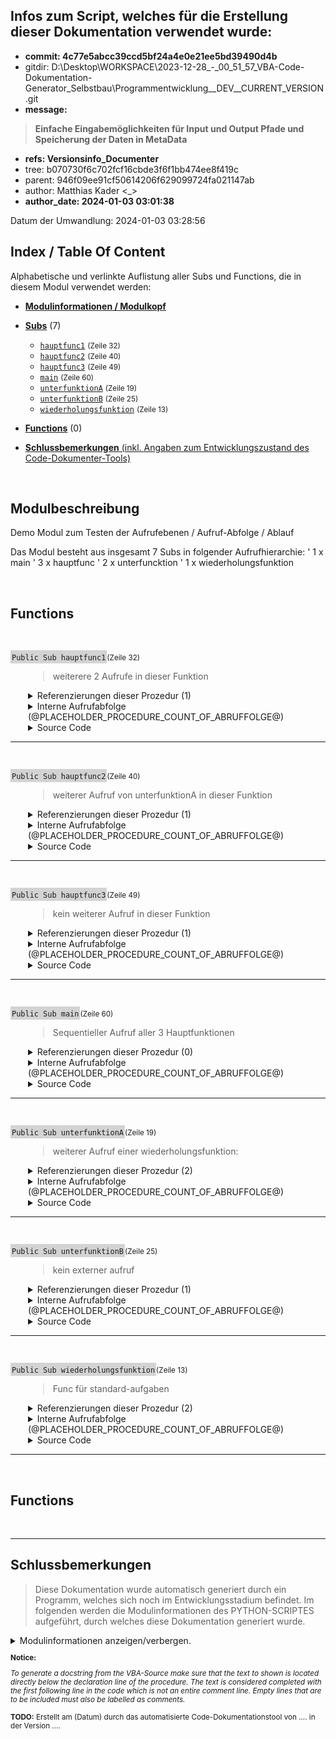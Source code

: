 ## Infos zum Script, welches für die Erstellung dieser Dokumentation verwendet wurde:

- **commit: 4c77e5abcc39ccd5bf24a4e0e21ee5bd39490d4b**
- gitdir: D:\Desktop\WORKSPACE\2023-12-28_-_00_51_57_VBA-Code-Dokumentation-Generator_Selbstbau\Programmentwicklung\__DEV__CURRENT_VERSION\.git
- **message:** 
> **Einfache Eingabemöglichkeiten für Input und Output Pfade und Speicherung der Daten in MetaData**
- **refs: Versionsinfo_Documenter**
- tree: b070730f6c702fcf16cbde3f6f1bb474ee8f419c
- parent: 946f09ee91cf50614206f629099724fa021147ab
- author: Matthias Kader <_>
- **author_date: 2024-01-03 03:01:38**



Datum der Umwandlung: 2024-01-03 03:28:56﻿


<!-- --------------------------------------------------------------- -->
<!-- Index / TOC -->
<!-- --------------------------------------------------------------- -->

## Index / Table Of Content

Alphabetische und verlinkte Auflistung aller Subs und Functions, die in diesem Modul verwendet werden:

* [**Modulinformationen / Modulkopf**](#sec_modulinfos)
  

  
  <!-- ---------- SUBS: --------------- -->

* [**Subs**](#sec_subs) (7)
  
  * [```hauptfunc1```](#hauptfunc1) <small>(Zeile 32)</small>
  * [```hauptfunc2```](#hauptfunc2) <small>(Zeile 40)</small>
  * [```hauptfunc3```](#hauptfunc3) <small>(Zeile 49)</small>
  * [```main```](#main) <small>(Zeile 60)</small>
  * [```unterfunktionA```](#unterfunktionA) <small>(Zeile 19)</small>
  * [```unterfunktionB```](#unterfunktionB) <small>(Zeile 25)</small>
  * [```wiederholungsfunktion```](#wiederholungsfunktion) <small>(Zeile 13)</small>
  




  <!-- ---------- FUNCTIONS: --------------- -->


* [**Functions**](#sec_functions) (0)
  
  
  




  <!-- ---------- TAIL: --------------- -->


* [**Schlussbemerkungen** (inkl. Angaben zum Entwicklungszustand des Code-Dokumenter-Tools)](#sec_tail)




﻿


<a name="sec_modulinfos"></a>

## Modulbeschreibung

 Demo Modul zum Testen der Aufrufebenen / Aufruf-Abfolge / Ablauf

 Das Modul besteht aus insgesamt 7 Subs in folgender Aufrufhierarchie:
 ' 1 x main
 ' 3 x hauptfunc
 ' 2 x unterfuncktion
 ' 1 x wiederholungsfunktion



﻿
<!-- -------------------------------------------------- -->
<!-- SECTION-START : FUNCTIONS -->
<!-- -------------------------------------------------- -->

<a name="sec_functions"></a>

## Functions


﻿





<!-- --------------------------------------------------------------- -->
<!-- NEUE PROZEDUR-DOKUMENTATION -->
<!-- NEUE PROZEDUR-DOKUMENTATION -->
<!-- NEUE PROZEDUR-DOKUMENTATION -->
<!-- --------------------------------------------------------------- -->




<a name="hauptfunc1"></a>
<span style="background-color: lightgrey; padding: 2px;">```Public Sub hauptfunc1```</span><small>(Zeile 32)</small>

<div style="padding-left:2em;">

>  weiterere 2 Aufrufe in dieser Funktion




<details>

<summary> Referenzierungen dieser Prozedur (1)</summary>

<div style="padding-left:1em;">



Die Prozedur wird in den folgenden, uebergeordneten Prozeduren aufgerufen:



* [```main```](#main) : <small>  Zeile 62 : ```    call hauptfunc1``` </small>




</details

</div>











<!-- TODO: ABRUFABFOLGE (DEV) -->


<!-- <div style="padding-left:1em;"> -->


<details>
    <summary>      Interne Aufrufabfolge (@PLACEHOLDER_PROCEDURE_COUNT_OF_ABRUFFOLGE@)</summary>

---


STATIC  - EXEMPLARISCHES ZIEL- OUTPUT für MAIN:

<!-- TODO: Links einfügen! gleiches prinzip wie bei  references!-->


* ```hauptfunc1```
  * ```unterfunktionA```
    * ```wiederholungsfunktion```
  * ```unterfunktionB```
* ```hauptfunc2```
* ```hauptfunc3```
* ```wiederholungsfunktion```
  * ```wiederholungsfunktion```






@PLACEHOLDER_PROCEDURE_ABRUFFOLGE_INTRODUCTION@





@PLACEHOLDER_PROCEDURE_ABRUFFOLGE_ENTRY@


</details>


<!-- </div> -->













<details>
    <summary>      Source Code</summary>

---

```
Sub hauptfunc1()
    ' weiterere 2 Aufrufe in dieser Funktion
    call unterfunktionA()
    call unterfunktionB()
end sub

```

</details>


</div>


---


<!-- --------------------------------------------------------------- -->


























﻿





<!-- --------------------------------------------------------------- -->
<!-- NEUE PROZEDUR-DOKUMENTATION -->
<!-- NEUE PROZEDUR-DOKUMENTATION -->
<!-- NEUE PROZEDUR-DOKUMENTATION -->
<!-- --------------------------------------------------------------- -->




<a name="hauptfunc2"></a>
<span style="background-color: lightgrey; padding: 2px;">```Public Sub hauptfunc2```</span><small>(Zeile 40)</small>

<div style="padding-left:2em;">

>  weiterer Aufruf von unterfunktionA in dieser Funktion




<details>

<summary> Referenzierungen dieser Prozedur (1)</summary>

<div style="padding-left:1em;">



Die Prozedur wird in den folgenden, uebergeordneten Prozeduren aufgerufen:



* [```main```](#main) : <small>  Zeile 63 : ```    call hauptfunc2``` </small>




</details

</div>











<!-- TODO: ABRUFABFOLGE (DEV) -->


<!-- <div style="padding-left:1em;"> -->


<details>
    <summary>      Interne Aufrufabfolge (@PLACEHOLDER_PROCEDURE_COUNT_OF_ABRUFFOLGE@)</summary>

---


STATIC  - EXEMPLARISCHES ZIEL- OUTPUT für MAIN:

<!-- TODO: Links einfügen! gleiches prinzip wie bei  references!-->


* ```hauptfunc1```
  * ```unterfunktionA```
    * ```wiederholungsfunktion```
  * ```unterfunktionB```
* ```hauptfunc2```
* ```hauptfunc3```
* ```wiederholungsfunktion```
  * ```wiederholungsfunktion```






@PLACEHOLDER_PROCEDURE_ABRUFFOLGE_INTRODUCTION@





@PLACEHOLDER_PROCEDURE_ABRUFFOLGE_ENTRY@


</details>


<!-- </div> -->













<details>
    <summary>      Source Code</summary>

---

```
Sub hauptfunc2()
    ' weiterer Aufruf von unterfunktionA in dieser Funktion
    call unterfunktionA()
    
    msgbox("standalone")
end sub

```

</details>


</div>


---


<!-- --------------------------------------------------------------- -->


























﻿





<!-- --------------------------------------------------------------- -->
<!-- NEUE PROZEDUR-DOKUMENTATION -->
<!-- NEUE PROZEDUR-DOKUMENTATION -->
<!-- NEUE PROZEDUR-DOKUMENTATION -->
<!-- --------------------------------------------------------------- -->




<a name="hauptfunc3"></a>
<span style="background-color: lightgrey; padding: 2px;">```Public Sub hauptfunc3```</span><small>(Zeile 49)</small>

<div style="padding-left:2em;">

>  kein weiterer Aufruf in dieser Funktion




<details>

<summary> Referenzierungen dieser Prozedur (1)</summary>

<div style="padding-left:1em;">



Die Prozedur wird in den folgenden, uebergeordneten Prozeduren aufgerufen:



* [```main```](#main) : <small>  Zeile 64 : ```    call hauptfunc3``` </small>




</details

</div>











<!-- TODO: ABRUFABFOLGE (DEV) -->


<!-- <div style="padding-left:1em;"> -->


<details>
    <summary>      Interne Aufrufabfolge (@PLACEHOLDER_PROCEDURE_COUNT_OF_ABRUFFOLGE@)</summary>

---


STATIC  - EXEMPLARISCHES ZIEL- OUTPUT für MAIN:

<!-- TODO: Links einfügen! gleiches prinzip wie bei  references!-->


* ```hauptfunc1```
  * ```unterfunktionA```
    * ```wiederholungsfunktion```
  * ```unterfunktionB```
* ```hauptfunc2```
* ```hauptfunc3```
* ```wiederholungsfunktion```
  * ```wiederholungsfunktion```






@PLACEHOLDER_PROCEDURE_ABRUFFOLGE_INTRODUCTION@





@PLACEHOLDER_PROCEDURE_ABRUFFOLGE_ENTRY@


</details>


<!-- </div> -->













<details>
    <summary>      Source Code</summary>

---

```
Sub hauptfunc3()
    ' kein weiterer Aufruf in dieser Funktion
    msgbox("standalone")
end sub

```

</details>


</div>


---


<!-- --------------------------------------------------------------- -->


























﻿





<!-- --------------------------------------------------------------- -->
<!-- NEUE PROZEDUR-DOKUMENTATION -->
<!-- NEUE PROZEDUR-DOKUMENTATION -->
<!-- NEUE PROZEDUR-DOKUMENTATION -->
<!-- --------------------------------------------------------------- -->




<a name="main"></a>
<span style="background-color: lightgrey; padding: 2px;">```Public Sub main```</span><small>(Zeile 60)</small>

<div style="padding-left:2em;">

>  Sequentieller Aufruf aller 3 Hauptfunktionen




<details>

<summary> Referenzierungen dieser Prozedur (0)</summary>

<div style="padding-left:1em;">



Kein Aufruf gefunden.







</details

</div>











<!-- TODO: ABRUFABFOLGE (DEV) -->


<!-- <div style="padding-left:1em;"> -->


<details>
    <summary>      Interne Aufrufabfolge (@PLACEHOLDER_PROCEDURE_COUNT_OF_ABRUFFOLGE@)</summary>

---


STATIC  - EXEMPLARISCHES ZIEL- OUTPUT für MAIN:

<!-- TODO: Links einfügen! gleiches prinzip wie bei  references!-->


* ```hauptfunc1```
  * ```unterfunktionA```
    * ```wiederholungsfunktion```
  * ```unterfunktionB```
* ```hauptfunc2```
* ```hauptfunc3```
* ```wiederholungsfunktion```
  * ```wiederholungsfunktion```






@PLACEHOLDER_PROCEDURE_ABRUFFOLGE_INTRODUCTION@





@PLACEHOLDER_PROCEDURE_ABRUFFOLGE_ENTRY@


</details>


<!-- </div> -->













<details>
    <summary>      Source Code</summary>

---

```
Sub main()
    ' Sequentieller Aufruf aller 3 Hauptfunktionen
    call hauptfunc1
    call hauptfunc2
    call hauptfunc3
    call wiederholungsfunktion
end sub

```

</details>


</div>


---


<!-- --------------------------------------------------------------- -->


























﻿





<!-- --------------------------------------------------------------- -->
<!-- NEUE PROZEDUR-DOKUMENTATION -->
<!-- NEUE PROZEDUR-DOKUMENTATION -->
<!-- NEUE PROZEDUR-DOKUMENTATION -->
<!-- --------------------------------------------------------------- -->




<a name="unterfunktionA"></a>
<span style="background-color: lightgrey; padding: 2px;">```Public Sub unterfunktionA```</span><small>(Zeile 19)</small>

<div style="padding-left:2em;">

>  weiterer Aufruf einer wiederholungsfunktion:




<details>

<summary> Referenzierungen dieser Prozedur (2)</summary>

<div style="padding-left:1em;">



Die Prozedur wird in den folgenden, uebergeordneten Prozeduren aufgerufen:



* [```hauptfunc1```](#hauptfunc1) : <small>  Zeile 34 : ```    call unterfunktionA()``` </small>
* [```hauptfunc2```](#hauptfunc2) : <small>  Zeile 42 : ```    call unterfunktionA()``` </small>




</details

</div>











<!-- TODO: ABRUFABFOLGE (DEV) -->


<!-- <div style="padding-left:1em;"> -->


<details>
    <summary>      Interne Aufrufabfolge (@PLACEHOLDER_PROCEDURE_COUNT_OF_ABRUFFOLGE@)</summary>

---


STATIC  - EXEMPLARISCHES ZIEL- OUTPUT für MAIN:

<!-- TODO: Links einfügen! gleiches prinzip wie bei  references!-->


* ```hauptfunc1```
  * ```unterfunktionA```
    * ```wiederholungsfunktion```
  * ```unterfunktionB```
* ```hauptfunc2```
* ```hauptfunc3```
* ```wiederholungsfunktion```
  * ```wiederholungsfunktion```






@PLACEHOLDER_PROCEDURE_ABRUFFOLGE_INTRODUCTION@





@PLACEHOLDER_PROCEDURE_ABRUFFOLGE_ENTRY@


</details>


<!-- </div> -->













<details>
    <summary>      Source Code</summary>

---

```
Sub unterfunktionA()
    ' weiterer Aufruf einer wiederholungsfunktion:
    call wiederholungsfunktion()
end sub

```

</details>


</div>


---


<!-- --------------------------------------------------------------- -->


























﻿





<!-- --------------------------------------------------------------- -->
<!-- NEUE PROZEDUR-DOKUMENTATION -->
<!-- NEUE PROZEDUR-DOKUMENTATION -->
<!-- NEUE PROZEDUR-DOKUMENTATION -->
<!-- --------------------------------------------------------------- -->




<a name="unterfunktionB"></a>
<span style="background-color: lightgrey; padding: 2px;">```Public Sub unterfunktionB```</span><small>(Zeile 25)</small>

<div style="padding-left:2em;">

>  kein externer aufruf




<details>

<summary> Referenzierungen dieser Prozedur (1)</summary>

<div style="padding-left:1em;">



Die Prozedur wird in den folgenden, uebergeordneten Prozeduren aufgerufen:



* [```hauptfunc1```](#hauptfunc1) : <small>  Zeile 35 : ```    call unterfunktionB()``` </small>




</details

</div>











<!-- TODO: ABRUFABFOLGE (DEV) -->


<!-- <div style="padding-left:1em;"> -->


<details>
    <summary>      Interne Aufrufabfolge (@PLACEHOLDER_PROCEDURE_COUNT_OF_ABRUFFOLGE@)</summary>

---


STATIC  - EXEMPLARISCHES ZIEL- OUTPUT für MAIN:

<!-- TODO: Links einfügen! gleiches prinzip wie bei  references!-->


* ```hauptfunc1```
  * ```unterfunktionA```
    * ```wiederholungsfunktion```
  * ```unterfunktionB```
* ```hauptfunc2```
* ```hauptfunc3```
* ```wiederholungsfunktion```
  * ```wiederholungsfunktion```






@PLACEHOLDER_PROCEDURE_ABRUFFOLGE_INTRODUCTION@





@PLACEHOLDER_PROCEDURE_ABRUFFOLGE_ENTRY@


</details>


<!-- </div> -->













<details>
    <summary>      Source Code</summary>

---

```
Sub unterfunktionB()
    ' kein externer aufruf
    x = 42
end sub

```

</details>


</div>


---


<!-- --------------------------------------------------------------- -->


























﻿





<!-- --------------------------------------------------------------- -->
<!-- NEUE PROZEDUR-DOKUMENTATION -->
<!-- NEUE PROZEDUR-DOKUMENTATION -->
<!-- NEUE PROZEDUR-DOKUMENTATION -->
<!-- --------------------------------------------------------------- -->




<a name="wiederholungsfunktion"></a>
<span style="background-color: lightgrey; padding: 2px;">```Public Sub wiederholungsfunktion```</span><small>(Zeile 13)</small>

<div style="padding-left:2em;">

>  Func für standard-aufgaben




<details>

<summary> Referenzierungen dieser Prozedur (2)</summary>

<div style="padding-left:1em;">



Die Prozedur wird in den folgenden, uebergeordneten Prozeduren aufgerufen:



* [```unterfunktionA```](#unterfunktionA) : <small>  Zeile 21 : ```    call wiederholungsfunktion()``` </small>
* [```main```](#main) : <small>  Zeile 65 : ```    call wiederholungsfunktion``` </small>




</details

</div>











<!-- TODO: ABRUFABFOLGE (DEV) -->


<!-- <div style="padding-left:1em;"> -->


<details>
    <summary>      Interne Aufrufabfolge (@PLACEHOLDER_PROCEDURE_COUNT_OF_ABRUFFOLGE@)</summary>

---


STATIC  - EXEMPLARISCHES ZIEL- OUTPUT für MAIN:

<!-- TODO: Links einfügen! gleiches prinzip wie bei  references!-->


* ```hauptfunc1```
  * ```unterfunktionA```
    * ```wiederholungsfunktion```
  * ```unterfunktionB```
* ```hauptfunc2```
* ```hauptfunc3```
* ```wiederholungsfunktion```
  * ```wiederholungsfunktion```






@PLACEHOLDER_PROCEDURE_ABRUFFOLGE_INTRODUCTION@





@PLACEHOLDER_PROCEDURE_ABRUFFOLGE_ENTRY@


</details>


<!-- </div> -->













<details>
    <summary>      Source Code</summary>

---

```
Sub wiederholungsfunktion()
    ' Func für standard-aufgaben
    msgbox("Standardfunktion")
end sub

```

</details>


</div>


---


<!-- --------------------------------------------------------------- -->


























﻿
<!-- -------------------------------------------------- -->
<!-- SECTION-START : FUNCTIONS -->
<!-- -------------------------------------------------- -->

<a name="sec_functions"></a>

## Functions


﻿



---

<a name="sec_tail"></a>

## Schlussbemerkungen



<!-- 
**Notice:**

*To generate a docstring from the VBA-Source, make sure that the text to shown is located directly below the declaration line of the procedure. The text is considered completed with the first following line in the code which is not an entire comment line.  Empty lines that are to be included must also be labelled as comments.*



 **TODO:** Erstellt am (Datum) durch das  automatisierte Code-Dokumentationstool von .... in der Version ....







---



**ODER:** -->

> Diese Dokumentation wurde automatisch generiert durch ein Programm, welches sich noch im Entwicklungsstadium befindet. Im folgenden werden die Modulinformationen des PYTHON-SCRIPTES aufgeführt, durch welches diese Dokumentation generiert wurde.

<details>

<summary> Modulinformationen anzeigen/verbergen.
</summary>

  @
Created on: Fri, 2023-12-29 (00:45:39)

@author: Matthias Kader


Für Ziel und Ablauf des Scriptes siehe MArkdown im Verzeichnis ../Tests/Programmablauf.html




### Fertig implementiert:

• Implementierung Inhaltsverzeichnis / Index

• Gesamtlayout inkl. Titel, Zwischenüberschriften für einzelne Sections

• Einbindung vom Programmkopf-Docstring

• Implementierung von References-Durchsuchungen

• Implementierung eines Exportes zu HTML


### TODO: Größere TODOS:

• Einbindung organisatorischer Daten bzgl. des zu dokumentierenden Codes und des verwendeten Skripts zum Dokumentieren




### AUSBLICK für später und in schön:

• Index an der Seite wie eine NavBar zum einzelnd scrollen



• Call Sequenz / Calling Sequence:
Schön (Ausblick) wäre auch ein weiterer Unterpunkt pro Prozedur, in der die Aufrufabfolge hervorgeht.
Idee ist etwas wie die Aufrufebenen-Auflistung beim Noten-Converter-Programm, d.h. ausgehend von einer Prozedur soll eine Liste stehen der Aufrufe von weiteren Prozeduren die aufgerufen werden (und die in diesem Dokument auch dokumentiert werden... also keine Builtins o.ä.). Im Idealfall kann jeder Punkt dieser Liste wiederum erweitert/expanded werden, darin ist dann wiederum die Liste von DIESER AUFGERUFENEN Funktion drin usw... Rekursiv. Jede Methode, die einmal so dokumentiert wurde kann weiter verwendet werden per Direktzugriff....


@

</details>



<small>

**Notice:**

*To generate a docstring from the VBA-Source make sure that the text to shown is located directly below the declaration line of the procedure. The text is considered completed with the first following line in the code which is not an entire comment line.  Empty lines that are to be included must also be labelled as comments.*

</small> 

<small> **TODO:** Erstellt am (Datum) durch das  automatisierte Code-Dokumentationstool von .... in der Version ....</small> 
